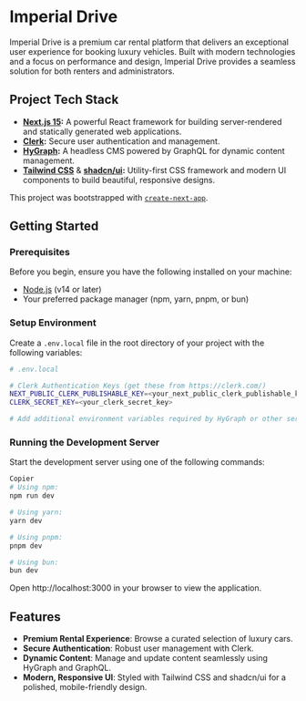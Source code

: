 # Imperial Drive

Imperial Drive is a premium car rental platform that delivers an exceptional user experience for booking luxury vehicles. Built with modern technologies and a focus on performance and design, Imperial Drive provides a seamless solution for both renters and administrators.

## Project Tech Stack

-   **[Next.js 15](https://nextjs.org/):** A powerful React framework for building server-rendered and statically generated web applications.
-   **[Clerk](https://clerk.com/):** Secure user authentication and management.
-   **[HyGraph](https://app.hygraph.com/):** A headless CMS powered by GraphQL for dynamic content management.
-   **[Tailwind CSS](https://tailwindcss.com/)** & **[shadcn/ui](https://ui.shadcn.com/):** Utility-first CSS framework and modern UI components to build beautiful, responsive designs.

This project was bootstrapped with [`create-next-app`](https://nextjs.org/docs/app/api-reference/cli/create-next-app).

## Getting Started

### Prerequisites

Before you begin, ensure you have the following installed on your machine:

-   [Node.js](https://nodejs.org/) (v14 or later)
-   Your preferred package manager (npm, yarn, pnpm, or bun)

### Setup Environment

Create a `.env.local` file in the root directory of your project with the following variables:

```bash
# .env.local

# Clerk Authentication Keys (get these from https://clerk.com/)
NEXT_PUBLIC_CLERK_PUBLISHABLE_KEY=<your_next_public_clerk_publishable_key>
CLERK_SECRET_KEY=<your_clerk_secret_key>

# Add additional environment variables required by HyGraph or other services here.
```

### Running the Development Server

Start the development server using one of the following commands:

```bash
Copier
# Using npm:
npm run dev

# Using yarn:
yarn dev

# Using pnpm:
pnpm dev

# Using bun:
bun dev
```

Open http://localhost:3000 in your browser to view the application.

## Features

-   **Premium Rental Experience**: Browse a curated selection of luxury cars.
-   **Secure Authentication**: Robust user management with Clerk.
-   **Dynamic Content**: Manage and update content seamlessly using HyGraph and GraphQL.
-   **Modern, Responsive UI**: Styled with Tailwind CSS and shadcn/ui for a polished, mobile-friendly design.
